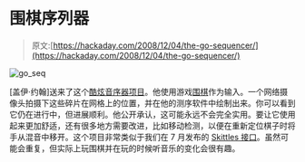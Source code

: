 # 围棋序列器

> 原文:[https://hackaday.com/2008/12/04/the-go-sequencer/](https://hackaday.com/2008/12/04/the-go-sequencer/)

![go_seq](../Images/fe865daa3e28e5f752913b3c8ea07743.png "go_seq")

[盖伊·约翰]送来了这个[酷炫音序器项目](http://www.notesandvolts.com/)。他使用游戏[围棋](http://en.wikipedia.org/wiki/Go_(game))作为输入。一个网络摄像头拍摄下这些碎片在网格上的位置，并在他的测序软件中绘制出来。你可以看到它仍在进行中，但进展顺利。他公开承认，这可能永远不会完全实用。要让它使用起来更加舒适，还有很多地方需要改进，比如移动检测，以便在重新定位棋子时将手从混音中移开。这个项目非常类似于我们在 7 月发布的 [Skittles 接口](http://hackaday.com/2008/07/10/tangible-sequencer-interface-with-skittles/)。虽然可能会重复，但实际上玩围棋并在玩的时候听音乐的变化会很有趣。